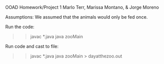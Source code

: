OOAD Homework/Project 1
Marlo Terr, Marissa Montano, & Jorge Moreno

Assumptions: We assumed that the animals would only be fed once. 

Run the code: 
>> javac *.java
>> java zooMain 

Run code and cast to file:
>> javac *.java
>> java zooMain > dayatthezoo.out
